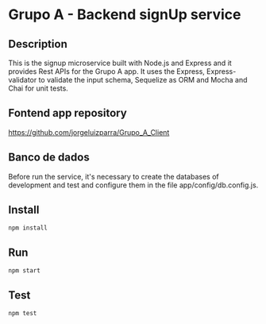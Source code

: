 # Grupo A - Backend signUp service

## Description
This is the signup microservice built with Node.js and Express and it provides Rest APIs for the Grupo A app. It uses the Express, Express-validator to validate the input schema, Sequelize as ORM and Mocha and Chai for unit tests.

## Fontend app repository
https://github.com/jorgeluizparra/Grupo_A_Client

## Banco de dados
Before run the service, it's necessary to create the databases of development and test and configure them in the file app/config/db.config.js.

## Install
```
npm install
```

## Run
```
npm start
```

## Test
```
npm test
```